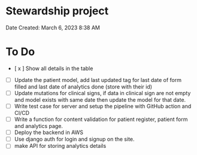 # Stewardship project

Date Created: March 6, 2023 8:38 AM

# To Do

- [ x ]  Show all details in the table
- [ ]  Update the patient model, add last updated tag for last date of form filled and last date of analytics done (store with their id)
- [ ]  Update mutations for clinical signs,  if data in clinical sign are not empty and model exists with same date then update the model for that date.
- [ ]  Write test case for server and setup the pipeline with GitHub action and CI/CD
- [ ]  Write a function for content validation for patient register, patient form and analytics page.
- [ ]  Deploy the backend in AWS
- [ ]  Use django auth for login and signup on the site.
- [ ]  make API for storing analytics details